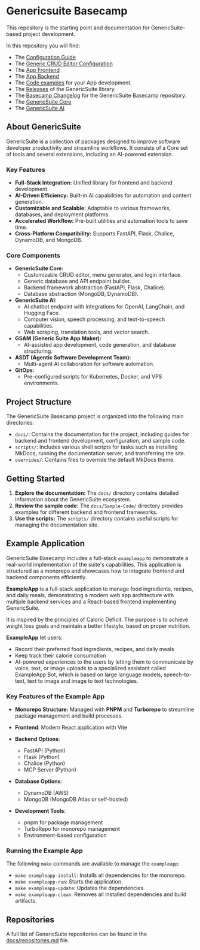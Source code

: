 # Genericsuite Basecamp

This repository is the starting point and documentation for GenericSuite-based project development.

In this repository you will find:

- The [Configuration Guide](./docs/Configuration-Guide/index.md)
- The [Generic CRUD Editor Configuration](./docs/Configuration-Guide/Generic-CRUD-Editor-Configuration.md)
- The [App Frontend](./docs/Frontend-Development/index.md)
- The [App Backend](./docs/Backend-Development/index.md)
- The [Code examples](./docs/Sample-Code/exampleapp/README.md) for your App development.
- The [Releases](./docs/Releases/index.md) of the GenericSuite library.
- The [Basecamp Changelog](./CHANGELOG.md) for the GenericSuite Basecamp repository.
- The [GenericSuite Core](./docs/Backend-Development/GenericSuite-Core/index.md)
- The [GenericSuite AI](./docs/Backend-Development/GenericSuite-AI/index.md)

## About GenericSuite

GenericSuite is a collection of packages designed to improve software developer productivity and streamline workflows. It consists of a Core set of tools and several extensions, including an AI-powered extension.

### Key Features

- **Full-Stack Integration:** Unified library for frontend and backend development.
- **AI-Driven Efficiency:** Built-in AI capabilities for automation and content generation.
- **Customizable and Scalable:** Adaptable to various frameworks, databases, and deployment platforms.
- **Accelerated Workflow:** Pre-built utilities and automation tools to save time.
- **Cross-Platform Compatibility:** Supports FastAPI, Flask, Chalice, DynamoDB, and MongoDB.

### Core Components

- **GenericSuite Core:**
  - Customizable CRUD editor, menu generator, and login interface.
  - Generic database and API endpoint builder.
  - Backend framework abstraction (FastAPI, Flask, Chalice).
  - Database abstraction (MongoDB, DynamoDB).
- **GenericSuite AI:**
  - AI chatbot endpoint with integrations for OpenAI, LangChain, and Hugging Face.
  - Computer vision, speech processing, and text-to-speech capabilities.
  - Web scraping, translation tools, and vector search.
- **GSAM (Generic Suite App Maker):**
  - AI-assisted app development, code generation, and database structuring.
- **ASDT (Agentic Software Development Team):**
  - Multi-agent AI collaboration for software automation.
- **GitOps:**
  - Pre-configured scripts for Kubernetes, Docker, and VPS environments.

## Project Structure

The GenericSuite Basecamp project is organized into the following main directories:

- `docs/`: Contains the documentation for the project, including guides for backend and frontend development, configuration, and sample code.
- `scripts/`: Includes various shell scripts for tasks such as installing MkDocs, running the documentation server, and transferring the site.
- `overrides/`: Contains files to override the default MkDocs theme.

## Getting Started

1. **Explore the documentation:** The `docs/` directory contains detailed information about the GenericSuite ecosystem.
2. **Review the sample code:** The `docs/Sample-Code/` directory provides examples for different backend and frontend frameworks.
3. **Use the scripts:** The `scripts/` directory contains useful scripts for managing the documentation site.

## Example Application

GenericSuite Basecamp includes a full-stack `exampleapp` to demonstrate a real-world implementation of the suite's capabilities. This application is structured as a monorepo and showcases how to integrate frontend and backend components efficiently.

**ExampleApp** is a full-stack application to manage food ingredients, recipes, and daily meals, demonstrating a modern web app architecture with multiple backend services and a React-based frontend implementing GenericSuite.

It is inspired by the principles of Caloric Deficit. The purpose is to achieve weight loss goals and maintain a better lifestyle, based on proper nutrition. 

**ExampleApp** let users:

- Record their preferred food ingredients, recipes, and daily meals
- Keep track their calorie consumption
- AI-powered experiences to the users by letting them to communicate by voice, text, or image uploads to a specialized assistant called ExampleApp Bot, which is based on large language models, speech-to-text, text to image and image to text technologies.

### Key Features of the Example App

- **Monorepo Structure:** Managed with **PNPM** and **Turborepo** to streamline package management and build processes.

- **Frontend**: Modern React application with Vite

- **Backend Options**:

  - FastAPI (Python)
  - Flask (Python)
  - Chalice (Python)
  - MCP Server (Python)

- **Database Options**:

  - DynamoDB (AWS)
  - MongoDB (MongoDB Atlas or self-hosted)

- **Development Tools**:

  - pnpm for package management
  - TurboRepo for monorepo management
  - Environment-based configuration

### Running the Example App

The following `make` commands are available to manage the `exampleapp`:

- `make exampleapp-install`: Installs all dependencies for the monorepo.
- `make exampleapp-run`: Starts the application.
- `make exampleapp-update`: Updates the dependencies.
- `make exampleapp-clean`: Removes all installed dependencies and build artifacts.

## Repositories

A full list of GenericSuite repositories can be found in the [docs/repositories.md](docs/repositories.md) file.
